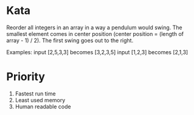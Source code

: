 # Kata
Reorder all integers in an array in a way a pendulum would swing.
The smallest element comes in center position (center position = (length of array - 1) / 2).
The first swing goes out to the right.

Examples:
input [2,5,3,3] becomes [3,2,3,5]
input [1,2,3] becomes [2,1,3]

# Priority
1. Fastest run time
2. Least used memory
3. Human readable code